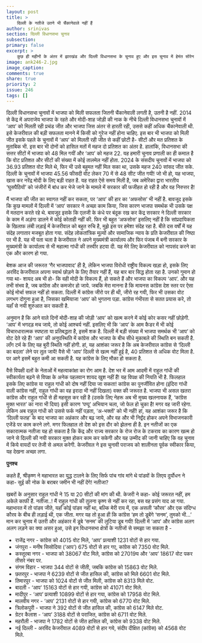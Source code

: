 ```yaml
---
layout: post
title: >
    दिल्ली के नतीजे उतने भी चैंकानेवाले नहीं हैं
author: srinivas
section: दिल्ली विधानसभा चुनाव
subsection:
primary: false
excerpt: >
    कुछ ही महीनों के अंतर में झारखंड और दिल्ली विधानसभा के चुनाव हुए और इस चुनाव में हेमंत सोरेन और केजरीवाल के अंतर को स्पष्ट कर दिया. केजरीवाल दिल्ली में धाराशायी हो गये, लेकिन हेमंत अपना किला बचाने में कामयाब रहे.
image: ank246-2.jpg
image_caption:
comments: true
share: true
priority: 2
issue: 246
tags: []
---
```


दिल्ली विधानसभा चुनावों में भाजपा को मिली सफलता जितनी चैंकानेवाली लगती है, उतनी है नहीं. 2014 से केंद्र में अपराजेय भाजपा के रहते और मोदी-शाह जोड़ी की नाक के नीचे दिल्ली विधानसभा चुनावों में ‘आप’ को मिलती रही प्रचंड जीत और भाजपा जिस अंतर से हारती रही, उससे कहीं अधिक चैंकानेवाली थी. इसे केजरीवाल की बड़ी सफलता मानने में किसी को गुरेज नहीं होना चाहिए. इस बार भी भाजपा को मिली जीत इसके पहले के चुनावों में ‘आप’ को मिलती रही जीत से कहीं छोटी है- सीटों और मत प्रतिशत के मुताबिक भी. इस बार भी दोनों को हासिल मतों में महज दो प्रतिशत का अंतर है. हालांकि, विधानसभा की सत्तर सीटों में भाजपा को 48 मिल गयीं और ‘आप’ को महज 22. यह हमारी चुनाव प्रणाली का ही कमाल है कि वोट प्रतिशत और सीटों की संख्या में कोई तालमेल नहीं होता. 2024 के संसदीय चुनावों में भाजपा को 36.93 प्रतिशत वोट मिले थे, फिर भी उसे बहुमत नहीं मिल सका था, उसके महज 240 सांसद जीत सके. दिल्ली के चुनावों में भाजपा 45.56 फीसदी वोट लेकर 70 में से 48 सीट जीत गयी! जो भी हो, यह भाजपा, खास कर नरेंद्र मोदी के लिए बड़ी राहत है. यह राहत ऐसे समय मिली है, जब अमेरिका द्वारा भारतीय ‘घुसपैठियों’ को जंजीरों में बांध कर भेजे जाने के मामले में सरकार की फजीहत हो रही है और वह निरुत्तर है!

मैं भाजपा की जीत का स्वागत नहीं कर सकता, पर ‘आप’ की हार का ‘अफसोस’ भी नहीं है. बावजूद इसके कि कुछ मामलों में दिल्ली में ‘आप’ सरकार ने अच्छा काम किया, जिस कारण भाजपा समर्थक भी उसके पक्ष में मतदान करते रहे थे. बावजूद इसके कि एलजी के कंधे पर बंदूक रख कर केंद्र सरकार ने दिल्ली सरकार के काम में अड़ंगा डालने में कोई कोताही नहीं की. फिर भी बहुत ‘अफसोस’ इसलिए नहीं है कि  सांप्रदायिकता के खिलाफ लंबी लड़ाई में केजरीवाल को बहुत रुचि है, मुझे इस पर हमेशा संदेह रहा है. बीते दस वर्षों में यह संदेह लगातार मजबूत होता गया. संदेह लोकतांत्रिक मूल्यों और सामाजिक न्याय के प्रति केजरीवाल की निष्ठा पर भी है. यह भी पता चला है केजरीवाल ने अपने मुख्यमंत्री कार्यालय और फिर पंजाब में बनी सरकार के मुख्यमंत्री के कार्यालय से भी महात्मा गांधी की तस्वीर हटवा  दी. यह मेरे लिए केजरीवाल को नापसंद करने का एक और कारण हो गया.

बेशक आज की जरूरत ‘गैर भाजपावाद’ ही है, लेकिन भाजपा विरोधी राष्ट्रीय विकल्प खड़ा हो, इसके लिए अरविंद केजरीवाल अपना स्वार्थ छोड़ने के लिए तैयार नहीं हैं, यह बार बार सिद्ध होता रहा है. उनको गुमान हो गया था- शायद अब भी हो- कि वही मोदी के विकल्प हैं, हो सकते हैं और भाजपा का विकल्प ‘आप’. और यह तभी संभव है, जब कांग्रेस और कमजोर हो जाये. जबकि मेरा मानना है कि मायनस कांग्रेस  देश स्तर पर ऐसा कोई मोर्चा सफल नहीं हो सकता. दिल्ली में कांग्रेस जीरो पर ही थी, जीरो रह गयी, फिर भी उसका वोट लगभग दोगुना हुआ है, जिसका खमियाजा ‘आप’ को भुगतना पड़ा. कांग्रेस गंभीरता से सतत प्रयास करे, तो यहाँ से नयी शुरुआत कर सकती है.

अनुमान है कि आने वाले दिनों मोदी-शाह की जोड़ी ‘आप’ को खत्म करने में कोई कोर कसर नहीं छोड़ेगी. ‘आप’ में भगदड़ मच जाये, तो कोई आश्चर्य नहीं. इसलिए भी कि ‘आप’ के आम कैडर में भी कोई विचारधारात्मक स्पष्टता या प्रतिबद्धता है, इसमें शक है. दिल्ली में बड़ी संख्या में भाजपा समर्थक भी ‘आप’ को वोट देते रहे हैं! ‘आप’ की अनुपस्थिति में कांग्रेस और भाजपा के बीच सीधे मुकाबले की स्थिति बन सकती है. लाँग टर्म के लिए यह बुरी स्थिति नहीं होगी. हां, यह आशंका जरूर है कि अब केजरीवाल कांग्रेस से ‘दिल्ली का बदला’ लेने पर तुल जायें! वैसे भी ‘आप’ दिल्ली से खत्म नहीं हुई है, 40 प्रतिशत से अधिक वोट मिला है. पर आगे इसमें बहुत कमी आ सकती है. यह कांग्रेस के लिए मौका हो सकता है.

वैसे विपक्षी दलों के नेताओं में महत्वाकांक्षा का रोग आम है. देश भर में आम आदमी में राहुल गांधी की स्वीकार्यता बढ़ने से विपक्ष के अनेक पहलवान शायद खुश नहीं हैं! यह विपक्ष की नियति भी है. फिलहाल इसके लिए कांग्रेस या राहुल गांधी को दोष नहीं दिया जा सकता! कांग्रेस का पुनर्जीवित होना (इंदिरा गांधी वाली कांग्रेस नहीं, राहुल गांधी का वह इरादा भी नहीं दिखता) वक्त की जरूरत है. भाजपा भी असल खतरा कांग्रेस और राहुल गांधी से ही महसूस कर रही है (उसके लिए नेहरू अब भी मुख्य खलनायक हैं, ‘कांग्रेस मुक्त भारत’ का नारा भी दिया) इसी कारण ‘पप्पू’ अभियान चला, जो फेल हो चुका है! मगर वह जारी रहेगा. लेकिन अब राहुल गांधी को उससे फर्क नहीं पड़ता, ‘अ-भक्तों’ को भी नहीं! हां, यह आशंका जरूर है कि ‘दिल्ली फतह’ के बाद भाजपा का अहंकार और बढ़ जाये, और वह और भी निर्द्वंद होकर अपने विभाजनकारी एजेंडे पर काम करने लगे. मगर फिलहाल तो देश को इस दौर को झेलना ही है.
इन नतीजों का एक सकारात्मक नतीजा यह हो सकता है कि केंद्र और राज्य सरकार के रोज रोज के टकराव का कारण खत्म हो जाने से दिल्ली की नयी सरकार मुक्त होकर काम कर सकेगी और यह उम्मीद की जानी चाहिए कि वह चुनाव में किये वायदों पर तेजी से अमल करेगी. केजरीवल ने इस चुनावी पराजय को शालीनता पूर्वक स्वीकार किया, यह देखना अच्छा लगा.

**पुनश्च**

कहते हैं, श्रीकृष्ण ने महाभारत का युद्ध टालने के लिए सिर्फ पांच गांव मांगे थे पांडवों के लिएय दुर्योधन ने कहा- सुई की नोक के बराबर जमीन भी नहीं देंगे! नतीजा?

खबरों के अनुसार राहुल गांधी ने 15 या 20 सीटों की मांग की थी. केजरी ने कहा- कोई जरूरत नहीं, हम अकेले काफी हैं. नतीजा..!
मैं राहुल गांधी की तुलना कृष्ण से नहीं कर रहा, बस वह प्रसंग याद आ गया. महाभारत में तो पांडव जीते, यहाँ कोई पांडव नहीं था, बल्कि मेरी राय में, एक असली ‘कौरव’ और एक संदिग्ध कौरव के बीच ही लड़ाई थी, एक जीता. मगर यह तो हुआ ही कि कांग्रेस ‘हम तो डूबेंगे ‘सनम’, तुमको भी...’ मान कर चुनाव में उतरी और अहंकार में डूबे ‘सनम’ की लुटिया डूब गयी! दिल्ली में ‘आप’ और कांग्रेस अलग अलग लड़ने का क्या असर हुआ, उसे इन विधानसभा क्षेत्रों के नतीजों से समझा जा सकता है - 

- राजेंद्र नगर - कांग्रेस को 4015 वोट मिले, ‘आप’ प्रत्याशी 1231 वोटों से हार गया.
- जंगपुरा - मनीष सिसोदिया (‘आप’) 675 वोटों से हार गए, कांग्रेस को 7350 वोट मिले.
- कस्तूरबा नगर - भाजपा को 38067 वोट मिले, कांग्रेस को 27019य और ‘आप’ 18617 वोट पकर तीसरे नंबर पर.  
- संगम विहार - भाजपा 344 वोटों से जीती, जबकि कांग्रेस को 15863 वोट मिले.
- छतरपुर - भाजपा ने 6239 वोटों से जीत हासिल की, कांग्रेस को मिले 6601 वोट मिले.
- तिमारपुर - भाजपा को 1024 वोटों से जीत मिली, कांग्रेस को 8313 मिले वोट.
- बादली - ‘आप’ 15163 वोटों से हार गयी, कांग्रेस को 41071 वोट मिले.
- मादीपुर - ‘आप’ प्रत्याशी 10899 वोटों से हार गया,  कांग्रेस को 17958 वोट मिले.
- मालवीय नगर - ‘आप’ 2131 वोटों से हार गयी, कांग्रेस को 6770 वोट मिले.
- त्रिलोकपुरी - भाजपा ने 392 वोटों से जीत हासिल की, कांग्रेस को 6147 मिले वोट.
- ग्रेटर कैलाश - ‘आप’ 3188 वोटों से पराजित, कांग्रेस को 6711 वोट मिले.
- महरौली - भाजपा ने 1782 वोटों से जीत हासिल की, कांग्रेस को 9338 वोट मिले.
- नई दिल्ली - अरविंद केजरीवाल 4089 वोटों से हार गये,  संदीप दीक्षित (कांग्रेस) को 4568 वोट मिले.  